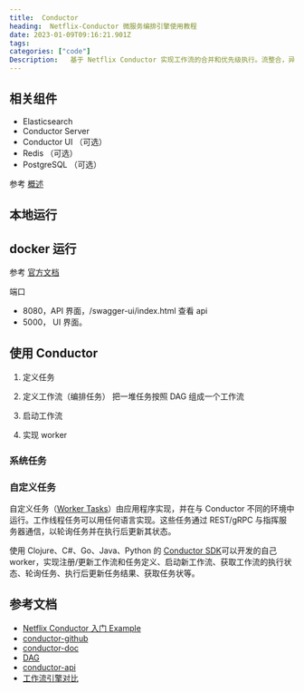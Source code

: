 ```yaml
---
title:  Conductor
heading:  Netflix-Conductor 微服务编排引擎使用教程
date: 2023-01-09T09:16:21.901Z
tags: 
categories: ["code"]
Description:   基于 Netflix Conductor 实现工作流的合并和优先级执行。流整合，异步调度，异步等待
---
```


## 相关组件

- Elasticsearch
- Conductor Server
- Conductor UI （可选）
- Redis （可选）
- PostgreSQL （可选）

参考 [概述](https://conductor.netflix.com/devguide/running/docker.html#alternative-persistence-engines)

## 本地运行


## docker 运行
参考 [官方文档](https://conductor.netflix.com/gettingstarted/docker.html)

端口
- 8080，API 界面，/swagger-ui/index.html  查看 api
- 5000， UI 界面。


## 使用 Conductor

1. 定义任务

2. 定义工作流（编排任务）
 把一堆任务按照 DAG 组成一个工作流

3. 启动工作流

4. 实现 worker


### 系统任务

### 自定义任务
自定义任务（[Worker Tasks](https://conductor.netflix.com/how-tos/Workers/build-a-java-task-worker.html)）由应用程序实现，并在与 Conductor 不同的环境中运行。工作线程任务可以用任何语言实现。这些任务通过 REST/gRPC 与指挥服务器通信，以轮询任务并在执行后更新其状态。

使用 Clojure、C#、Go、Java、Python 的 [Conductor SDK](https://conductor.netflix.com/gettingstarted/client.html)可以开发的自己 worker，实现注册/更新工作流和任务定义、启动新工作流、获取工作流的执行状态、轮询任务、执行后更新任务结果、获取任务状等。


## 参考文档 
- [Netflix Conductor 入门 Example](https://www.jianshu.com/p/d30dbc681a11)
- [conductor-github](https://github.com/Netflix/conductor)
- [conductor-doc](https://conductor.netflix.com/gettingstarted/local.html)
- [DAG](https://conductor.netflix.com/reference-docs/directed-acyclic-graph.html)
- [conductor-api](https://conductor.netflix.com/apispec.html)
- [工作流引擎对比](https://www.jdon.com/workflow/Airflow-vs-Azkaban-vs-Conductor-vs-Oozie-vs-Amazon-Step-Functions.html)